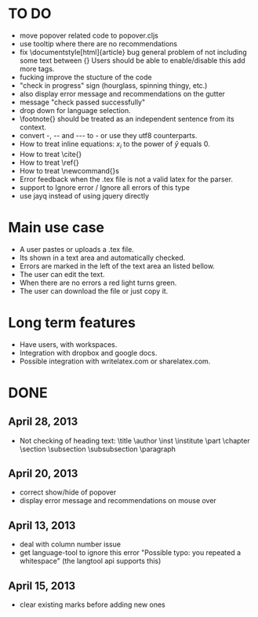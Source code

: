 # TO DO

- move popover related code to popover.cljs
- use tooltip where there are no recommendations
- fix \documentstyle[html]{article} bug general problem of not including some text between {}
  Users should be able to enable/disable this add more tags.
- fucking improve the stucture of the code
- "check in progress" sign (hourglass, spinning thingy, etc.)
- also display error message and recommendations on the gutter
- message "check passed successfully"
- drop down for language selection.
- \footnote{} should be treated as an independent sentence from its context.
- convert -, -- and --- to - or use they utf8 counterparts. 
- How to treat inline equations: $x_i$ to the power of $\hat{y}$ equals $0$.
- How to treat \cite{}
- How to treat \ref{}
- How to treat \newcommand{}s
- Error feedback when the .tex file is not a valid latex for the parser.
- support to Ignore error / Ignore all errors of this type
- use jayq instead of using jquery directly


# Main use case

- A user pastes or uploads a .tex file.
- Its shown in a text area and automatically checked. 
- Errors are marked in the left of the text area an listed bellow. 
- The user can edit the text.
- When there are no errors a red light turns green.
- The user can download the file or just copy it.

# Long term features

- Have users, with workspaces.
- Integration with dropbox and google docs.
- Possible integration with writelatex.com or sharelatex.com.
 
# DONE

## April 28, 2013

- Not checking of heading text: \title \author \inst \institute \part \chapter \section \subsection \subsubsection \paragraph


## April 20, 2013
- correct show/hide of popover
- display error message and recommendations on mouse over

## April 13, 2013

- deal with column number issue
- get language-tool to ignore this error "Possible typo: you repeated a whitespace"  (the langtool api supports this)

## April 15, 2013

- clear existing marks before adding new ones
